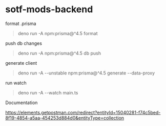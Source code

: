 # sotf-mods-backend

format .prisma
> deno run -A npm:prisma@^4.5 format

push db changes
> deno run -A npm:prisma@^4.5 db push

generate client
> deno run -A --unstable npm:prisma@^4.5 generate --data-proxy

run watch
> deno run -A --watch main.ts

Documentation

https://elements.getpostman.com/redirect?entityId=15040281-f74c5bed-8f19-4854-a5aa-454253d884d0&entityType=collection